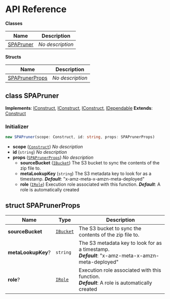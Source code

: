 # API Reference

**Classes**

Name|Description
----|-----------
[SPAPruner](#cdk-spa-pruner-spapruner)|*No description*


**Structs**

Name|Description
----|-----------
[SPAPrunerProps](#cdk-spa-pruner-spaprunerprops)|*No description*



## class SPAPruner  <a id="cdk-spa-pruner-spapruner"></a>



__Implements__: [IConstruct](#constructs-iconstruct), [IConstruct](#aws-cdk-core-iconstruct), [IConstruct](#constructs-iconstruct), [IDependable](#aws-cdk-core-idependable)
__Extends__: [Construct](#aws-cdk-core-construct)

### Initializer




```ts
new SPAPruner(scope: Construct, id: string, props: SPAPrunerProps)
```

* **scope** (<code>[Construct](#aws-cdk-core-construct)</code>)  *No description*
* **id** (<code>string</code>)  *No description*
* **props** (<code>[SPAPrunerProps](#cdk-spa-pruner-spaprunerprops)</code>)  *No description*
  * **sourceBucket** (<code>[IBucket](#aws-cdk-aws-s3-ibucket)</code>)  The S3 bucket to sync the contents of the zip file to. 
  * **metaLookupKey** (<code>string</code>)  The S3 metadata key to look for as a timestamp. __*Default*__: "x-amz-meta-x-amzn-meta-deployed"
  * **role** (<code>[IRole](#aws-cdk-aws-iam-irole)</code>)  Execution role associated with this function. __*Default*__: A role is automatically created




## struct SPAPrunerProps  <a id="cdk-spa-pruner-spaprunerprops"></a>






Name | Type | Description 
-----|------|-------------
**sourceBucket** | <code>[IBucket](#aws-cdk-aws-s3-ibucket)</code> | The S3 bucket to sync the contents of the zip file to.
**metaLookupKey**? | <code>string</code> | The S3 metadata key to look for as a timestamp.<br/>__*Default*__: "x-amz-meta-x-amzn-meta-deployed"
**role**? | <code>[IRole](#aws-cdk-aws-iam-irole)</code> | Execution role associated with this function.<br/>__*Default*__: A role is automatically created



